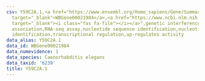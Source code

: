 ```yaml
---
csv: Y59C2A.1,<a href="https://www.ensembl.org/Homo_sapiens/Gene/Summary?db=core;g=WBGene00021984"
  target="_blank">WBGene00021984</a>,<a href="https://www.ncbi.nlm.nih.gov/pubmed/27496166"
  target="_blank"><i class="fas fa-file"></i></a>",genetic interference,functional
  association,RNA-seq assay,nucleotide sequence identification,nucleotide sequence
  identification,transcriptional regulation,up-regulates activity
data_alias: Y59C2A.1
data_id: WBGene00021984
data_numevidence: 1
data_species: Caenorhabditis elegans
data_taxid: '6239'
title: Y59C2A.1
---
```

